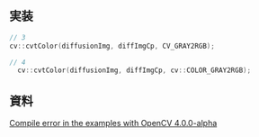## 実装
  
  ```cpp
  // 3
  cv::cvtColor(diffusionImg, diffImgCp, CV_GRAY2RGB);
  
  // 4
	cv::cvtColor(diffusionImg, diffImgCp, cv::COLOR_GRAY2RGB);
  ```
  
  ## 資料
  [Compile error in the examples with OpenCV 4.0.0-alpha](https://github.com/Dovyski/cvui/issues/52)
